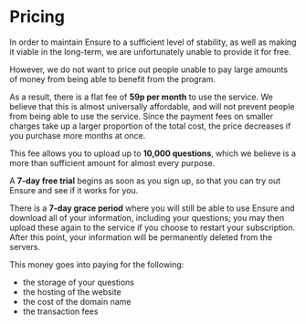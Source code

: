 # Pricing

In order to maintain Ensure to a sufficient level of stability, as well as making it viable in the long-term, we are unfortunately unable to provide it for free.

However, we do not want to price out people unable to pay large amounts of money from being able to benefit from the program.

As a result, there is a flat fee of **59p per month** to use the service. We believe that this is almost universally affordable, and will not prevent people from being able to use the service. Since the payment fees on smaller charges take up a larger proportion of the total cost, the price decreases if you purchase more months at once.

This fee allows you to upload up to **10,000 questions**, which we believe is a more than sufficient amount for almost every purpose.

A **7-day free trial** begins as soon as you sign up, so that you can try out Ensure and see if it works for you.

There is a **7-day grace period** where you will still be able to use Ensure and download all of your information, including your questions; you may then upload these again to the service if you choose to restart your subscription. After this point, your information will be permanently deleted from the servers.

This money goes into paying for the following:
* the storage of your questions
* the hosting of the website
* the cost of the domain name
* the transaction fees